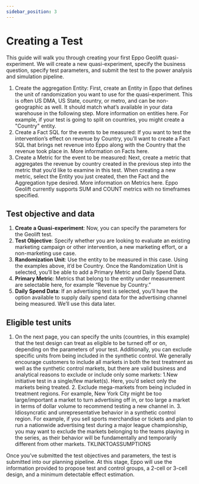 ```yaml
---
sidebar_position: 3
---
```

# Creating a Test

This guide will walk you through creating your first Eppo Geolift quasi-experiment. We will create a new quasi-experiment, specify the business question, specify test parameters, and submit the test to the power analysis and simulation pipeline.

1. Create the aggregation Entity: First, create an Entity in Eppo that defines the unit of randomization you want to use for the quasi-experiment. This is often US DMA, US State, country, or metro, and can be non-geographic as well. It should match what’s available in your data warehouse in the following step. More information on entities here. For example, if your test is going to split on countries, you might create a "Country" entity.
2. Create a Fact SQL for the events to be measured: If you want to test the intervention’s effect on revenue by Country, you’ll want to create a Fact SQL that brings net revenue into Eppo along with the Country that the revenue took place in. More information on Facts here.
3. Create a Metric for the event to be measured: Next, create a metric that aggregates the revenue by country created in the previous step into the metric that you’d like to examine in this test. When creating a new metric, select the Entity you just created, then the Fact and the Aggregation type desired. More information on Metrics here. Eppo Geolift currently supports SUM and COUNT metrics with no timeframes specified.

## Test objective and data

1. **Create a Quasi-experiment**: Now, you can specify the parameters for the Geolift test.
2. **Test Objective**: Specify whether you are looking to evaluate an existing marketing campaign or other intervention, a new marketing effort, or a non-marketing use case.
3. **Randomization Unit**: Use the entity to be measured in this case. Using the examples above, it’d be Country. Once the Randomization Unit is selected, you’ll be able to add a Primary Metric and Daily Spend Data.
4. **Primary Metric**: Metrics that belong to the entity under measurement are selectable here, for example “Revenue by Country.”
5. **Daily Spend Data**: If an advertising test is selected, you’ll have the option available to supply daily spend data for the advertising channel being measured. We’ll use this data later.

## Eligible test units

1. On the next page, you can specify the units (countries, in this example) that the test design can treat as eligible to be turned off or on, depending on the parameters of your test. Additionally, you can exclude specific units from being included in the synthetic control. We generally encourage customers to include all markets in both the test treatment as well as the synthetic control markets, but there are valid business and analytical reasons to exclude or include only some markets:
   1.New initiative test in a single/few market(s). Here, you’d select only the markets being treated.
   2. Exclude mega-markets from being included in treatment regions. For example, New York City might be too large/important a market to turn advertising off in, or too large a market in terms of dollar volume to recommend testing a new channel in.
   3. Idiosyncratic and unrepresentative behavior in a synthetic control region. For example, if you sell sports merchandise or tickets and plan to run a nationwide advertising test during a major league championship, you may want to exclude the markets belonging to the teams playing in the series, as their behavior will be fundamentally and temporarily different from other markets. TKLINKTOASSUMPTIONS

Once you’ve submitted the test objectives and parameters, the test is submitted into our planning pipeline. At this stage, Eppo will use the information provided to propose test and control groups, a 2-cell or 3-cell design, and a minimum detectable effect estimation.
